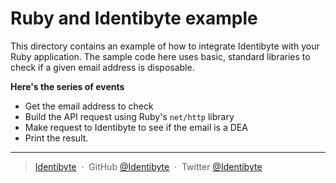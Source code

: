 # Ruby and Identibyte example

This directory contains an example of how to integrate Identibyte with
your Ruby application. The sample code here uses basic, standard
libraries to check if a given email address is disposable.

**Here's the series of events**
- Get the email address to check
- Build the API request using Ruby's `net/http` library
- Make request to Identibyte to see if the email is a DEA
- Print the result.

---

> [Identibyte](https://identibyte.com) &nbsp;&middot;&nbsp;
> GitHub [@Identibyte](https://github.com/identibyte) &nbsp;&middot;&nbsp;
> Twitter [@Identibyte](https://twitter.com/identibyte)
